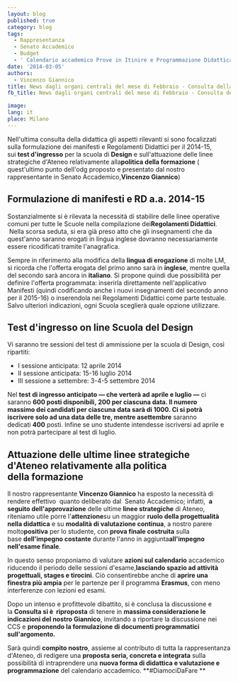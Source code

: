 ```yaml
---
layout: blog
published: true
category: blog
tags:
  - Rappresentanza
  - Senato Accademico
  - Budget
  - ' Calendario accademico Prove in Itinire e Programmazione Didattica'
date: '2014-03-05'
authors:
  - Vincenzo Giannico
title: News dagli organi centrali del mese di Febbraio - Consulta della didattica
fb_title: News dagli organi centrali del mese di Febbraio - Consulta della didattica

image: 
lang: it
place: Milano
---
```


Nell'ultima consulta della didattica gli aspetti rilevanti si sono focalizzati sulla formulazione dei manifesti e Regolamenti Didattici per il 2014-15, sui **test d'ingresso** per la scuola di **Design** e sull'attuazione delle linee strategiche d'Ateneo relativamente alla**politica della formazione** ( quest'ultimo punto dell'odg proposto e presentato dal nostro rappresentante in Senato Accademico,**Vincenzo Giannico**)

Formulazione di manifesti e RD a.a. 2014-15
-------------------------------------------

Sostanzialmente si è rilevata la necessità di stabilire delle linee operative comuni per tutte le Scuole nella compilazione dei**Regolamenti Didattici**.  Nella scorsa seduta, si era già preso atto che gli insegnamenti che da quest'anno saranno erogati in lingua inglese dovranno necessariamente essere ricodificati tramite l'anagrafica.

Sempre in riferimento alla modifica della **lingua di erogazione** di molte LM, si ricorda che l'offerta erogata del primo anno sarà in **inglese**, mentre quella del secondo sarà ancora in **italiano**. Si propone quindi due possibilità per definire l'offerta programmata: inserirla direttamente nell'applicativo Manifesti (quindi codificando anche i nuovi insegnamenti del secondo anno per il 2015-16) o inserendola nei Regolamenti Didattici come parte testuale. Salvo ulteriori indicazioni, ogni Scuola sceglierà quale opzione utilizzare.

Test d'ingresso on line Scuola del Design
-----------------------------------------

Vi saranno tre sessioni del test di ammissione per la scuola di Design, così ripartiti:

*   I sessione anticipata: 12 aprile 2014
*   II sessione anticipata: 15-16 luglio 2014
*   III sessione a settembre: 3-4-5 settembre 2014 

Nel **test di ingresso anticipato — che verterà ad aprile e luglio —** ci saranno **600 **posti disponibili, **200 per ciascuna data**. Il **numero massimo** dei candidati per ciascuna **data** sarà di **1000**. Ci si potrà iscrivere **solo ad una data delle tre**, mentre a**settembre** saranno dedicati **400** posti. Infine se uno studente intendesse iscriversi ad aprile e non potrà partecipare al test di luglio.

Attuazione delle ultime linee strategiche d'Ateneo relativamente alla politica della formazione
-----------------------------------------------------------------------------------------------

Il nostro rappresentante **Vincenzo Giannico** ha esposto la necessità di rendere effettivo  quanto deliberato dal  Senato Accademico; infatti,  **a seguito dell'approvazione** delle ultime **linee strategiche** di Ateneo, riteniamo utile porre l'**attenzione**su un maggior **ruolo della progettualità nella didattica** e su **modalità di valutazione continua**, a nostro parere molto**positiva** per lo studente, con **prova finale costruita** sulla base **dell'impegno costante** durante l'anno in aggiunta**all'impegno nell'esame finale**.

In questo senso proponiamo di valutare **azioni sul calendario** accademico riducendo il periodo delle sessioni d'esame,**lasciando spazio ad attività progettuali, stages e tirocini**. Ciò consentirebbe anche di **aprire una finestra più ampia** per le partenze per il programma **Erasmus**, con meno interferenze con lezioni ed esami.

Dopo un intenso e profittevole dibattito, si è conclusa la discussione e la **Consulta si è  riproposta** di tenere in **massima considerazione le indicazioni del nostro Giannico**, invitando a riportare la discussione nei CCS e **proponendo la formulazione di documenti programmatici sull'argomento.**

Sarà quindi **compito nostro**, assieme al contributo di tutta la rappresentanza d'Ateneo, di redigere una **proposta seria, concreta e integrata** sulla possibilità di intraprendere una **nuova forma di didattica e valutazione e programmazione** del calendario accademico. **#DiamociDaFare **

